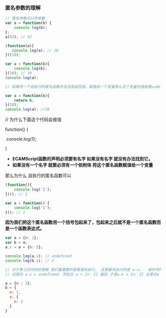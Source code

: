 ### 匿名参数的理解



```javascript
// 匿名参数可以传参数
var a = function(b) {
    console.log(b);
};
a(52); // 52

(function(a){
   console.log(a); // 10
})(10);

var a = function(b){
    console.log(b);
}(10); // 10
console.log(a);

// 如果将一个自执行的匿名函数并且没有返回值，赋值给一个变量那么这个变量的值就是undefined。因为这个函数在赋值之前已经执行完了，而这个函数没有返回值，所以就是undefined，如果有返回值，那么这个变量的值就是那个匿名函数的返回值。

var a = function(b){
    return b;
}(10);
console.log(a); //10

```

// 为什么下面这个代码会报错

function() {	

​	console.log(1);

}

* **ECAMScript函数的声明必须要有名字 如果没有名字 就没有办法找到它。**
* **如果没有一个名字 就要必须有一个依附体 将这个匿名函数赋值给一个变量**



那么为什么 自执行的匿名函数可以

```javascript
(function(){
    console.log('1');
})(); // 1

var a = function() {
    console.log('1');
}(); // 1
```



**因为我们把这个匿名函数用一个括号包起来了，包起来之后就不是一个匿名函数而是一个函数表达式。**



```javascript
var a = {n: 1};
var b = a;
a.x = a = {n: 2};

console.log(a.x); // undefined
console.log(b.x); // 2

// 对于第三的代码的理解 我们最重要的是看谁先执行。 这里最先执行的是 a.x; . 操作符的优先级比赋值高。
// 这里的 a.x = undefined; 然后在 a = {n: 2} 最后 才是a.x = {n: 2} 这里的a 是老的a

a = {n : 2};
b = {
  n: 1,
  x: {
    n: 2
  }
}

```

































